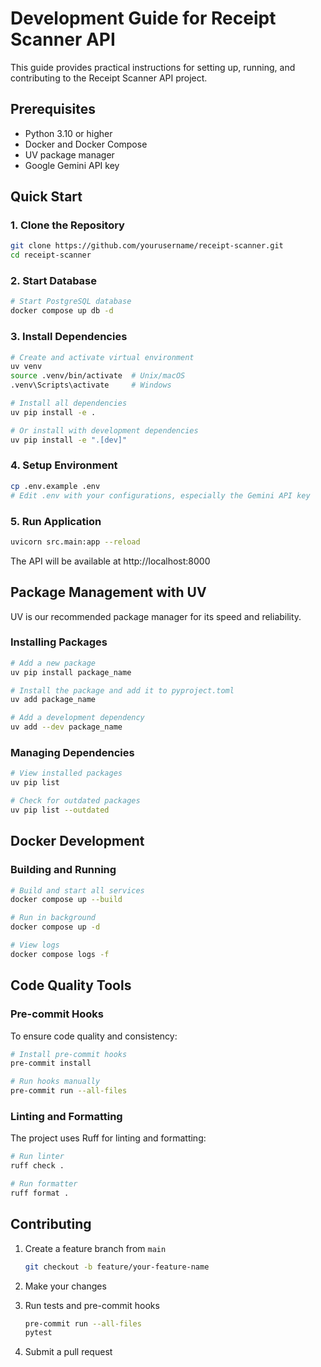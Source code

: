 # Development Guide for Receipt Scanner API

This guide provides practical instructions for setting up, running, and contributing to the Receipt Scanner API project.

## Prerequisites

- Python 3.10 or higher
- Docker and Docker Compose
- UV package manager
- Google Gemini API key

## Quick Start

### 1. Clone the Repository

```bash
git clone https://github.com/yourusername/receipt-scanner.git
cd receipt-scanner
```

### 2. Start Database

```bash
# Start PostgreSQL database
docker compose up db -d
```

### 3. Install Dependencies

```bash
# Create and activate virtual environment
uv venv
source .venv/bin/activate  # Unix/macOS
.venv\Scripts\activate     # Windows

# Install all dependencies
uv pip install -e .

# Or install with development dependencies
uv pip install -e ".[dev]"
```

### 4. Setup Environment

```bash
cp .env.example .env
# Edit .env with your configurations, especially the Gemini API key
```

### 5. Run Application

```bash
uvicorn src.main:app --reload
```

The API will be available at http://localhost:8000

## Package Management with UV

UV is our recommended package manager for its speed and reliability.

### Installing Packages

```bash
# Add a new package
uv pip install package_name

# Install the package and add it to pyproject.toml
uv add package_name

# Add a development dependency
uv add --dev package_name
```

### Managing Dependencies

```bash
# View installed packages
uv pip list

# Check for outdated packages
uv pip list --outdated
```

## Docker Development

### Building and Running

```bash
# Build and start all services
docker compose up --build

# Run in background
docker compose up -d

# View logs
docker compose logs -f
```

## Code Quality Tools

### Pre-commit Hooks

To ensure code quality and consistency:

```bash
# Install pre-commit hooks
pre-commit install

# Run hooks manually
pre-commit run --all-files
```

### Linting and Formatting

The project uses Ruff for linting and formatting:

```bash
# Run linter
ruff check .

# Run formatter
ruff format .
```

## Contributing

1. Create a feature branch from `main`
   ```bash
   git checkout -b feature/your-feature-name
   ```

2. Make your changes

3. Run tests and pre-commit hooks
   ```bash
   pre-commit run --all-files
   pytest
   ```

4. Submit a pull request
